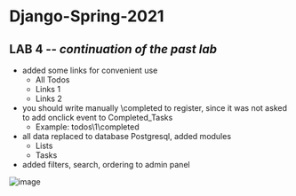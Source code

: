 # Django-Spring-2021
 
 ## LAB 4 -- *continuation of the past lab*
 
* added some links for convenient use
  * All Todos
  * Links 1
  * Links 2 
* you should write manually \completed to register, since it was not asked to add onclick event to Completed_Tasks
  * Example: todos\1\completed 
* all data replaced to database Postgresql, added modules
  * Lists
  * Tasks
* added filters, search, ordering to admin panel

![image](https://user-images.githubusercontent.com/51375666/109455847-b28eb980-7a81-11eb-93f9-37ffbdb59b59.png)

